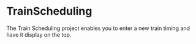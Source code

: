 # TrainScheduling
The Train Scheduling project enables you to enter a new train timing and have it display on the top. 

